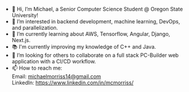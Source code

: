 - 👋 Hi, I’m Michael, a Senior Computer Science Student @ Oregon State University! 
- 👀 I’m interested in backend development, machine learning, DevOps, and parallelization.
- 🌱 I’m currently learning about AWS, Tensorflow, Angular, Django, Next.js.
- 📚 I'm currently improving my knowledge of C++ and Java. 
- 💞️ I’m looking for others to collaborate on a full stack PC-Builder web application with a CI/CD workflow.
- 📫 How to reach me:<br /> 
                   Email: michaelmorriss14@gmail.com <br /> 
                   LinkedIn: https://www.linkedin.com/in/mcmorriss/
